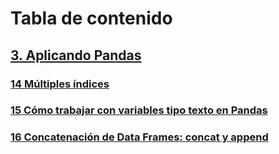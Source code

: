 


# Tabla de contenido

## [3. Aplicando Pandas](apuntes/3%20Aplicando%20pandas.md)

### [14 Múltiples índices](apuntes/3%20Aplicando%20pandas.md#14-mltiples-ndices)

### [15 Cómo trabajar con variables tipo texto en Pandas](apuntes/3%20Aplicando%20pandas.md#15-cmo-trabajar-con-variables-tipo-texto-en-pandas)

### [16 Concatenación de Data Frames: concat y append](apuntes/3%20Aplicando%20pandas.md#16-concatenacin-de-data-frames-concat-y-append)